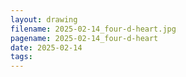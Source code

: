 ```yaml
---
layout: drawing
filename: 2025-02-14_four-d-heart.jpg
pagename: 2025-02-14_four-d-heart
date: 2025-02-14
tags:
---
```

